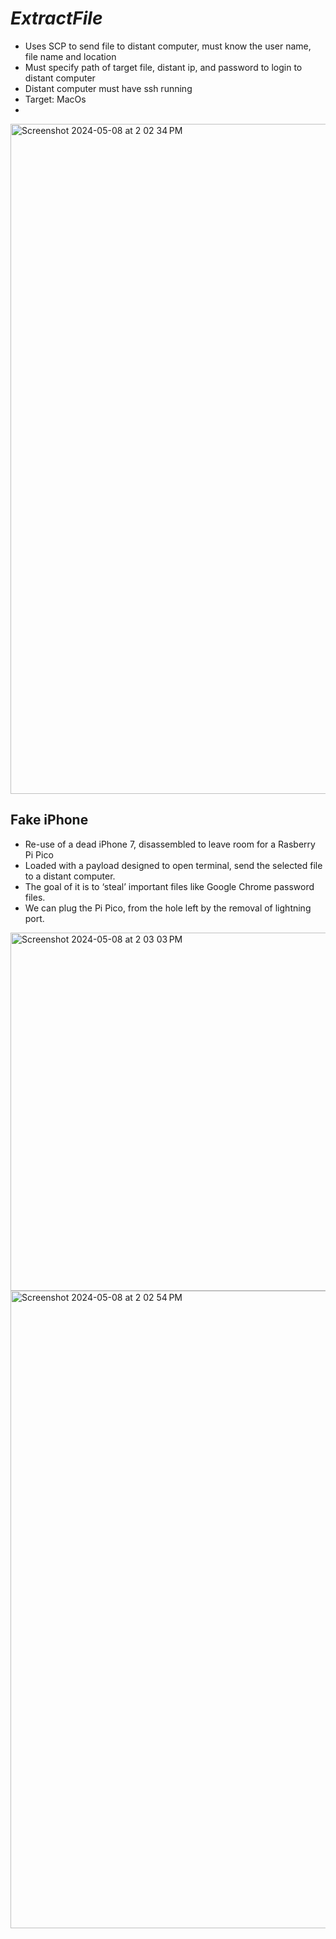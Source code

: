 # ***ExtractFile***

* Uses SCP to send file to distant computer, must know the user name, file name and location
* Must specify path of target file, distant ip, and password to login to distant computer
* Distant computer must have ssh running
* Target:	MacOs
* 
<img width="1072" alt="Screenshot 2024-05-08 at 2 02 34 PM" src="https://github.com/Loux14/duckyScript/assets/122696881/c7280cb2-b5e3-4d57-a4d8-d77ac996105d">

## Fake iPhone

* Re-use of a dead iPhone 7, disassembled to leave room for a Rasberry Pi Pico
* Loaded with a payload designed to open terminal, send the selected file to a distant computer.
* The goal of it is to ‘steal’ important files like Google Chrome password files.
* We can plug the Pi Pico, from the hole left by the removal of lightning port.

<img width="573" alt="Screenshot 2024-05-08 at 2 03 03 PM" src="https://github.com/Loux14/duckyScript/assets/122696881/7920ddc0-4a5b-443c-93d8-a99f35669020">
<img width="1020" alt="Screenshot 2024-05-08 at 2 02 54 PM" src="https://github.com/Loux14/duckyScript/assets/122696881/b263300c-f2de-49ef-a56c-dfc660b4dae9">
